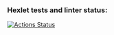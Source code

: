### Hexlet tests and linter status:
[![Actions Status](https://github.com/egoods/fullstack-javascript-project-44/workflows/hexlet-check/badge.svg)](https://github.com/egoods/fullstack-javascript-project-44/actions)